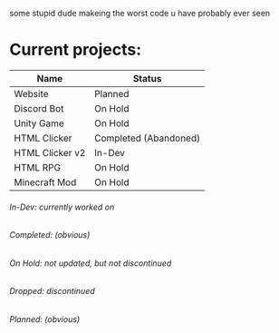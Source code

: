 some stupid dude makeing the worst code u have probably ever seen

# Current projects:

| Name | Status |
| --- | --- |
| Website | Planned |
| Discord Bot | On Hold |
| Unity Game | On Hold |
| HTML Clicker | Completed (Abandoned) |
| HTML Clicker v2 | In-Dev |
| HTML RPG | On Hold |
| Minecraft Mod | On Hold |

###### In-Dev: currently worked on
###### Completed: (obvious)
###### On Hold: not updated, but not discontinued
###### Dropped: discontinued
###### Planned: (obvious)

<!---
Micholex17/Micholex17 is a ✨ special ✨ repository because its `README.md` (this file) appears on your GitHub profile.
You can click the Preview link to take a look at your changes.
--->
